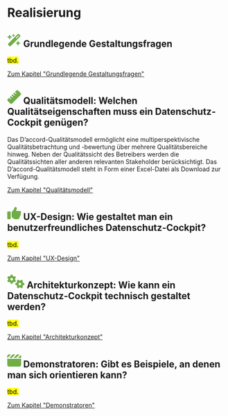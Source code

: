 # Realisierung

## **![](../assets/images/wand.svg) Grundlegende Gestaltungsfragen**

<mark>tbd.</mark>

[Zum Kapitel "Grundlegende Gestaltungsfragen"](<Grundlegende Gestaltungsfragen>)

## **![](../assets/images/ruler.svg) Qualitätsmodell:** Welchen Qualitätseigenschaften muss ein Datenschutz-Cockpit genügen?

Das D’accord-Qualitätsmodell ermöglicht eine multiperspektivische Qualitätsbetrachtung und -bewertung über mehrere Qualitätsbereiche hinweg. Neben der Qualitätssicht des Betreibers  werden die Qualitätssichten aller anderen relevanten Stakeholder berücksichtigt. Das D’accord-Qualitätsmodell steht in Form einer Excel-Datei als Download zur Verfügung.

[Zum Kapitel "Qualitätsmodell"](<Qualitätsmodell>)

## **![](../assets/images/thumb-up.svg) UX-Design:** Wie gestaltet man ein benutzerfreundliches Datenschutz-Cockpit?

<mark>tbd.</mark>

[Zum Kapitel "UX-Design"](<UX-Design>)

## **![](../assets/images/gears.svg) Architekturkonzept:** Wie kann ein Datenschutz-Cockpit technisch gestaltet werden?

<mark>tbd.</mark>

[Zum Kapitel "Architekturkonzept"](<Architekturkonzept>)

## **![](../assets/images/clapperboard.svg) Demonstratoren:** Gibt es Beispiele, an denen man sich orientieren kann?

<mark>tbd.</mark>

[Zum Kapitel "Demonstratoren"](<Demonstratoren>)
